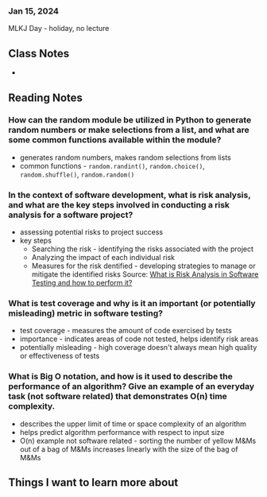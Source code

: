 ### Jan 15, 2024

MLKJ Day - holiday, no lecture

## Class Notes

-

## Reading Notes

### How can the random module be utilized in Python to generate random numbers or make selections from a list, and what are some common functions available within the module?
- generates random numbers, makes random selections from lists
- common functions - `random.randint()`, `random.choice()`, `random.shuffle()`, `random.random()`

### In the context of software development, what is risk analysis, and what are the key steps involved in conducting a risk analysis for a software project?
- assessing potential risks to project success
- key steps
  - Searching the risk - identifying the risks associated with the project
  - Analyzing the impact of each individual risk
  - Measures for the risk dentified - developing strategies to manage or mitigate the identified risks
Source: [What is Risk Analysis in Software Testing and how to perform it?](https://www.edureka.co/blog/risk-analysis-in-software-testing/)

### What is test coverage and why is it an important (or potentially misleading) metric in software testing?
- test coverage - measures the amount of code exercised by tests
- importance - indicates areas of code not tested, helps identify risk areas
- potentially misleading - high coverage doesn't always mean high quality or effectiveness of tests

### What is Big O notation, and how is it used to describe the performance of an algorithm? Give an example of an everyday task (not software related) that demonstrates O(n) time complexity.
- describes the upper limit of time or space complexity of an algorithm
- helps predict algorithm performance with respect to input size
- O(n) example not software related - sorting the number of yellow M&Ms out of a bag of M&Ms increases linearly with the size of the bag of M&Ms



## Things I want to learn more about
